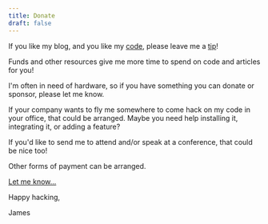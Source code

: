 ```yaml
---
title: Donate
draft: false
---
```


If you like my blog, and you like my <a title="code" href="https://github.com/purpleidea/">code</a>, please leave me a <a href="https://paypal.me/purpleidea" target="_blank">tip</a>!

Funds and other resources give me more time to spend on code and articles for you!

I'm often in need of hardware, so if you have something you can donate or sponsor, please let me know.

If your company wants to fly me somewhere to come hack on my code in your office, that could be arranged.
Maybe you need help installing it, integrating it, or adding a feature?

If you'd like to send me to attend and/or speak at a conference, that could be nice too!

Other forms of payment can be arranged.

<a href="/contact/" >Let me know...</a>

Happy hacking,

James

